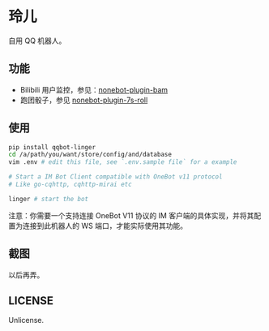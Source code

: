 # 玲儿

自用 QQ 机器人。

## 功能

- Bilibili 用户监控，参见：[nonebot-plugin-bam]
- 跑团骰子，参见 [nonebot-plugin-7s-roll]

## 使用

```bash
pip install qqbot-linger
cd /a/path/you/want/store/config/and/database
vim .env # edit this file, see `.env.sample file` for a example

# Start a IM Bot Client compatible with OneBot v11 protocol
# Like go-cqhttp, cqhttp-mirai etc

linger # start the bot
```

注意：你需要一个支持连接 OneBot V11 协议的 IM 客户端的具体实现，并将其配置为连接到此机器人的 WS 端口，才能实际使用其功能。

## 截图

以后再弄。

## LICENSE

Unlicense.

[nonebot-plugin-bam]: https://github.com/7sDream/nonebot-plugin-bam
[nonebot-plugin-7s-roll]: https://github.com/7sDream/nonebot-plugin-7s-roll
